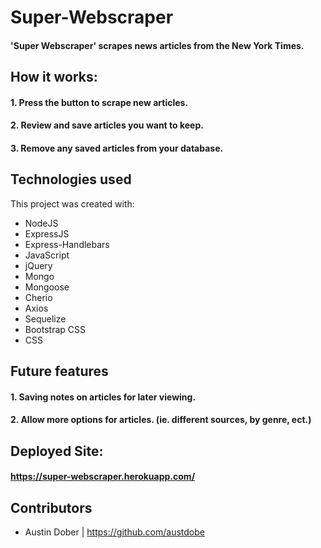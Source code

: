 # Super-Webscraper

#### 'Super Webscraper' scrapes news articles from the New York Times. 

## How it works:
#### 1. Press the button to scrape new articles.

#### 2. Review and save articles you want to keep.

#### 3. Remove any saved articles from your database.

## Technologies used
This project was created with:

* NodeJS 
* ExpressJS
* Express-Handlebars
* JavaScript
* jQuery
* Mongo
* Mongoose
* Cherio
* Axios
* Sequelize
* Bootstrap CSS
* CSS

## Future features 

#### 1. Saving notes on articles for later viewing.
#### 2. Allow more options for articles. (ie. different sources, by genre, ect.)


## Deployed Site: 
#### https://super-webscraper.herokuapp.com/

## Contributors
* Austin Dober | https://github.com/austdobe
